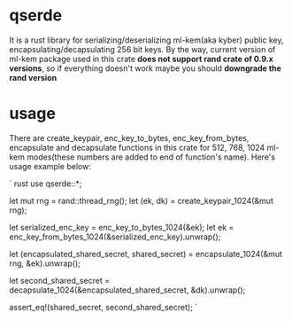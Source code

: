 # qserde
It is a rust library for serializing/deserializing ml-kem(aka kyber) public key, encapsulating/decapsulating 256 bit keys. By the way, current version of ml-kem package used in this crate **does not support rand crate of 0.9.x versions**, so if everything doesn't work maybe you should **downgrade the rand version**
# usage
There are create_keypair, enc_key_to_bytes, enc_key_from_bytes, encapsulate and decapsulate functions in this crate for 512, 768, 1024 ml-kem modes(these numbers are added to end of function's name). Here's usage example below:

` rust
use qserde::*;

let mut rng = rand::thread_rng();
let (ek, dk) = create_keypair_1024(&mut rng);

let serialized_enc_key = enc_key_to_bytes_1024(&ek);
let ek = enc_key_from_bytes_1024(&serialized_enc_key).unwrap();

let (encapsulated_shared_secret, shared_secret) = encapsulate_1024(&mut rng, &ek).unwrap();

let second_shared_secret = decapsulate_1024(&encapsulated_shared_secret, &dk).unwrap();

assert_eq!(shared_secret, second_shared_secret);
`